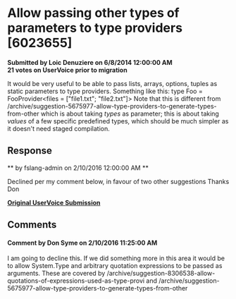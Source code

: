 # Allow passing other types of parameters to type providers [6023655] #

**Submitted by Loic Denuziere on 6/8/2014 12:00:00 AM**  
**21 votes on UserVoice prior to migration**  

It would be very useful to be able to pass lists, arrays, options, tuples as static parameters to type providers. Something like this:
type Foo = FooProvider<files = ["file1.txt"; "file2.txt"]>
Note that this is different from /archive/suggestion-5675977-allow-type-providers-to-generate-types-from-other which is about taking *types* as parameter; this is about taking *values* of a few specific predefined types, which should be much simpler as it doesn't need staged compilation.



## Response ##
** by fslang-admin on 2/10/2016 12:00:00 AM **

Declined per my comment below, in favour of two other suggestions
Thanks
Don


**[Original UserVoice Submission](https://fslang.uservoice.com/forums/245727-f-language/suggestions/6023655)**


## Comments ##


#### Comment by Don Syme on 2/10/2016 11:25:00 AM ####
I am going to decline this. If we did something more in this area it would be to allow System.Type and arbitrary quotation expressions to be passed as arguments. These are covered by /archive/suggestion-8306538-allow-quotations-of-expressions-used-as-type-provi and /archive/suggestion-5675977-allow-type-providers-to-generate-types-from-other

